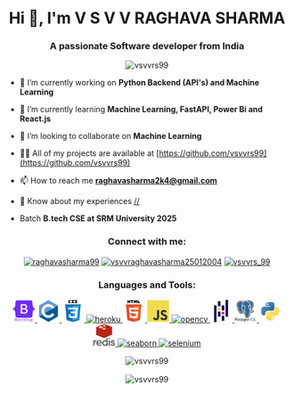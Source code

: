 <h1 align="center">Hi 👋, I'm V S V V RAGHAVA SHARMA</h1>
<h3 align="center">A passionate Software developer from India</h3>

<p align="center"> <img src="https://komarev.com/ghpvc/?username=vsvvrs99&label=Profile%20views&color=0e75b6&style=flat" alt="vsvvrs99" /> </p>


- 🔭 I’m currently working on **Python Backend (API's) and Machine Learning**

- 🌱 I’m currently learning **Machine Learning, FastAPI, Power Bi and React.js**

- 👯 I’m looking to collaborate on **Machine Learning**

- 👨‍💻 All of my projects are available at [https://github.com/vsvvrs99](https://github.com/vsvvrs99)

- 📫 How to reach me **raghavasharma2k4@gmail.com**

- 📄 Know about my experiences [//](//)

- Batch **B.tech CSE at SRM University 2025**

<h3 align="center">Connect with me:</h3>
<p align="center">
<a href="https://twitter.com/raghavasharma99" target="blank"><img align="center" src="https://raw.githubusercontent.com/rahuldkjain/github-profile-readme-generator/master/src/images/icons/Social/twitter.svg" alt="raghavasharma99" height="30" width="40" /></a>
<a href="https://linkedin.com/in/vsvvraghavasharma25012004" target="blank"><img align="center" src="https://raw.githubusercontent.com/rahuldkjain/github-profile-readme-generator/master/src/images/icons/Social/linked-in-alt.svg" alt="vsvvraghavasharma25012004" height="30" width="40" /></a>
<a href="https://www.codechef.com/users/vsvvrs_99" target="blank"><img align="center" src="https://cdn.jsdelivr.net/npm/simple-icons@3.1.0/icons/codechef.svg" alt="vsvvrs_99" height="30" width="40" /></a>
</p>

<h3 align="center">Languages and Tools:</h3>
<p align="center"> <a href="https://getbootstrap.com" target="_blank" rel="noreferrer"> <img src="https://raw.githubusercontent.com/devicons/devicon/master/icons/bootstrap/bootstrap-plain-wordmark.svg" alt="bootstrap" width="40" height="40"/> </a> <a href="https://www.cprogramming.com/" target="_blank" rel="noreferrer"> <img src="https://raw.githubusercontent.com/devicons/devicon/master/icons/c/c-original.svg" alt="c" width="40" height="40"/> </a> <a href="https://www.w3schools.com/css/" target="_blank" rel="noreferrer"> <img src="https://raw.githubusercontent.com/devicons/devicon/master/icons/css3/css3-original-wordmark.svg" alt="css3" width="40" height="40"/> </a> <a href="https://heroku.com" target="_blank" rel="noreferrer"> <img src="https://www.vectorlogo.zone/logos/heroku/heroku-icon.svg" alt="heroku" width="40" height="40"/> </a> <a href="https://www.w3.org/html/" target="_blank" rel="noreferrer"> <img src="https://raw.githubusercontent.com/devicons/devicon/master/icons/html5/html5-original-wordmark.svg" alt="html5" width="40" height="40"/> </a> <a href="https://developer.mozilla.org/en-US/docs/Web/JavaScript" target="_blank" rel="noreferrer"> <img src="https://raw.githubusercontent.com/devicons/devicon/master/icons/javascript/javascript-original.svg" alt="javascript" width="40" height="40"/> </a> <a href="https://opencv.org/" target="_blank" rel="noreferrer"> <img src="https://www.vectorlogo.zone/logos/opencv/opencv-icon.svg" alt="opencv" width="40" height="40"/> </a> <a href="https://pandas.pydata.org/" target="_blank" rel="noreferrer"> <img src="https://raw.githubusercontent.com/devicons/devicon/2ae2a900d2f041da66e950e4d48052658d850630/icons/pandas/pandas-original.svg" alt="pandas" width="40" height="40"/> </a> <a href="https://www.postgresql.org" target="_blank" rel="noreferrer"> <img src="https://raw.githubusercontent.com/devicons/devicon/master/icons/postgresql/postgresql-original-wordmark.svg" alt="postgresql" width="40" height="40"/> </a> <a href="https://www.python.org" target="_blank" rel="noreferrer"> <img src="https://raw.githubusercontent.com/devicons/devicon/master/icons/python/python-original.svg" alt="python" width="40" height="40"/> </a> <a href="https://redis.io" target="_blank" rel="noreferrer"> <img src="https://raw.githubusercontent.com/devicons/devicon/master/icons/redis/redis-original-wordmark.svg" alt="redis" width="40" height="40"/> </a> <a href="https://seaborn.pydata.org/" target="_blank" rel="noreferrer"> <img src="https://seaborn.pydata.org/_images/logo-mark-lightbg.svg" alt="seaborn" width="40" height="40"/> </a> <a href="https://www.selenium.dev" target="_blank" rel="noreferrer"> <img src="https://raw.githubusercontent.com/detain/svg-logos/780f25886640cef088af994181646db2f6b1a3f8/svg/selenium-logo.svg" alt="selenium" width="40" height="40"/> </a> </p>

<p align="center"><img align="center" src="https://github-readme-stats.vercel.app/api/top-langs?username=vsvvrs99&show_icons=true&locale=en&layout=compact" alt="vsvvrs99" /></p>

<p align="center"><img align="center" src="https://github-readme-streak-stats.herokuapp.com/?user=vsvvrs99&" alt="vsvvrs99" /></p>
